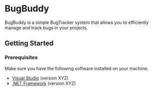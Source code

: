# BugBuddy

BugBuddy is a simple BugTracker system that allows you to efficiently manage and track bugs in your projects.

## Getting Started

### Prerequisites

Make sure you have the following software installed on your machine:

- [Visual Studio](https://visualstudio.microsoft.com/) (version XYZ)
- [.NET Framework](https://dotnet.microsoft.com/download/dotnet-framework) (version XYZ)
